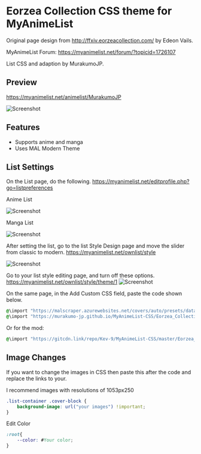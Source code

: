 # Eorzea Collection CSS theme for MyAnimeList

Original page design from http://ffxiv.eorzeacollection.com/ by Edeon Vails.

MyAnimeList Forum: https://myanimelist.net/forum/?topicid=1726107

List CSS and adaption by MurakumoJP.

## Preview
https://myanimelist.net/animelist/MurakumoJP

![Screenshot](preview/Snapshot.png?raw=true)

## Features

* Supports anime and manga
* Uses MAL Modern Theme

## List Settings
On the List page, do the following.
https://myanimelist.net/editprofile.php?go=listpreferences

Anime List

![Screenshot](preview/ListSettings/AnimeList.png?raw=true)

Manga List

![Screenshot](preview/ListSettings/MangaList.png?raw=true)

After setting the list, go to the list Style Design page and move the slider from classic to modern.
https://myanimelist.net/ownlist/style

![Screenshot](preview/ListSettings/StyleEdit.png?raw=true)

Go to your list style editing page, and turn off these options.
https://myanimelist.net/ownlist/style/theme/1
![Screenshot](https://i.imgur.com/1pVzKRM.png?raw=true)

On the same page, in the Add Custom CSS field, paste the code shown below.

```css
@\import "https://malscraper.azurewebsites.net/covers/auto/presets/dataimagelinkafter";
@\import "https://murakumo-jp.github.io/MyAnimeList-CSS/Eorzea_Collection/Eorzea_Collection.css";
```
Or for the mod:

```css
@\import "https://gitcdn.link/repo/Kev-9/MyAnimeList-CSS/master/Eorzea_Collection/Eorzea_Collection_temp-add-mod.css";
```

## Image Сhanges

If you want to change the images in CSS then paste this after the code and replace the links to your.

I recommend images with resolutions of 1053px250

```css
.list-container .cover-block {
    background-image: url("your images") !important;
}
```

Edit Color

```css
:root{
	--color: #Your color;
}
```
